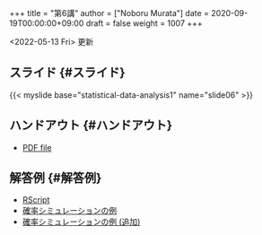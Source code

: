 +++
title = "第6講"
author = ["Noboru Murata"]
date = 2020-09-19T00:00:00+09:00
draft = false
weight = 1007
+++

<span class="timestamp-wrapper"><span class="timestamp">&lt;2022-05-13 Fri&gt; </span></span> 更新


## スライド {#スライド}

{{< myslide base="statistical-data-analysis1" name="slide06" >}}


## ハンドアウト {#ハンドアウト}

-   [PDF file](https://noboru-murata.github.io/statistical-data-analysis1/pdfs/slide06.pdf)


## 解答例 {#解答例}

-   [RScript](https://noboru-murata.github.io/statistical-data-analysis1/code/slide06.R)
-   [確率シミュレーションの例](https://noboru-murata.github.io/statistical-data-analysis1/zips/mc.zip)
-   [確率シミュレーションの例 (追加)](https://noboru-murata.github.io/statistical-data-analysis1/zips/epidemic.zip)